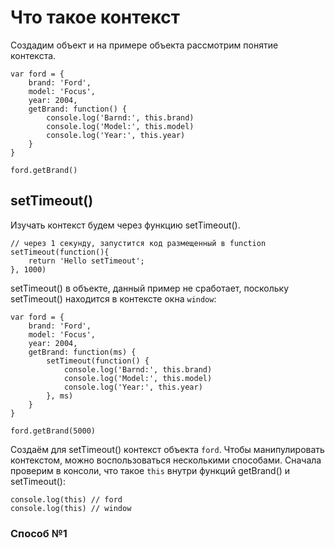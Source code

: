 # Что такое контекст
Создадим объект и на примере объекта рассмотрим понятие контекста.

    var ford = {
        brand: 'Ford',
        model: 'Focus',
        year: 2004,
        getBrand: function() {
            console.log('Barnd:', this.brand)
            console.log('Model:', this.model)
            console.log('Year:', this.year)
        }
    }

    ford.getBrand()

## setTimeout()
Изучать контекст будем через функцию setTimeout().

    // через 1 секунду, запустится код размещенный в function
    setTimeout(function(){
        return 'Hello setTimeout';
    }, 1000)

setTimeout() в объекте, данный пример не сработает, поскольку setTimeout() находится в контексте окна `window`:

    var ford = {
        brand: 'Ford',
        model: 'Focus',
        year: 2004,
        getBrand: function(ms) {
            setTimeout(function() {
                console.log('Barnd:', this.brand)
                console.log('Model:', this.model)
                console.log('Year:', this.year)
            }, ms)
        }
    }

    ford.getBrand(5000)

Создаём для setTimeout() контекст объекта `ford`. Чтобы манипулировать контекстом, можно воспользоваться несколькими способами. Сначала проверим в консоли, что такое `this` внутри функций getBrand() и setTimeout():

    console.log(this) // ford
    console.log(this) // window

### Способ №1

